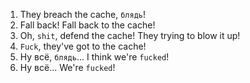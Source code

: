 1. They breach the cache, `блядь`!
2. Fall back! Fall back to the cache!
3. Oh, `shit`, defend the cache! They trying to blow it up!
4. `Fuck`, they've got to the cache!
5. Ну всё, `блядь`... I think we're `fucked`!
6. Ну всё... We're `fucked`!